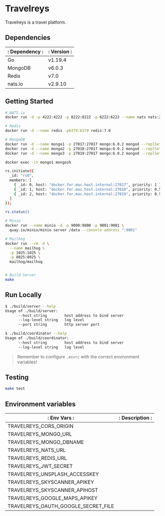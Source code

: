 # Travelreys

Travelreys is a travel platform.

## Dependencies

| : Dependency : | : Version : |
| -------------- | ----------- |
| Go             | v1.19.4     |
| MongoDB        | v6.0.3      |
| Redis          | v7.0        |
| nats.io        | v2.9.10     |

## Getting Started

```bash
# NATS.io
docker run -d -p 4222:4222 -p 8222:8222 -p 6222:6222 --name nats nats:2.9.10

# Redis
docker run -d --name redis -p6379:6379 redis:7.0

# MongoDB
docker run -d --name mongo1 -p 27017:27017 mongo:6.0.2 mongod --replSet=rs0
docker run -d --name mongo2 -p 27018:27017 mongo:6.0.2 mongod --replSet=rs0
docker run -d --name mongo3 -p 27019:27017 mongo:6.0.2 mongod --replSet=rs0

docker exec -it mongo1 mongosh

rs.initiate({
  _id: "rs0",
  members: [
    { _id: 0, host: "docker.for.mac.host.internal:27017", priority: 1 },
    { _id: 1, host: "docker.for.mac.host.internal:27018", priority: 0.5 },
    { _id: 2, host: "docker.for.mac.host.internal:27019", priority: 0.5 },
  ]
});

rs.status()

# Minio
docker run --name minio -d -p 9000:9000 -p 9001:9001 \
  quay.io/minio/minio server /data --console-address ":9001"

# Mailhog
docker run --rm -d \
  --name mailhog \
  -p 1025:1025 \
  -p 8025:8025 \
  mailhog/mailhog


# Build Server
make
```

## Run Locally
```bash
$ ./build/server --help
Usage of ./build/server:
      --host string        host address to bind server
      --log-level string   log level
      --port string        http server port

$ ./build/coordinator --help
Usage of ./build/coordinator:
      --host string        host address to bind server
      --log-level string   log level
```

> Remember to configure `.envrc` with the correct environment variables!

## Testing
```bash
make test
```

## Environment variables

| : Env Vars :                        | : Description : |
| ----------------------------------- | --------------- |
| TRAVELREYS_CORS_ORIGIN              |                 |
| TRAVELREYS_MONGO_URL                |                 |
| TRAVELREYS_MONGO_DBNAME             |                 |
| TRAVELREYS_NATS_URL                 |                 |
| TRAVELREYS_REDIS_URL                |                 |
| TRAVELREYS_JWT_SECRET               |                 |
| TRAVELREYS_UNSPLASH_ACCESSKEY       |                 |
| TRAVELREYS_SKYSCANNER_APIKEY        |                 |
| TRAVELREYS_SKYSCANNER_APIHOST       |                 |
| TRAVELREYS_GOOGLE_MAPS_APIKEY       |                 |
| TRAVELREYS_OAUTH_GOOGLE_SECRET_FILE |                 |



